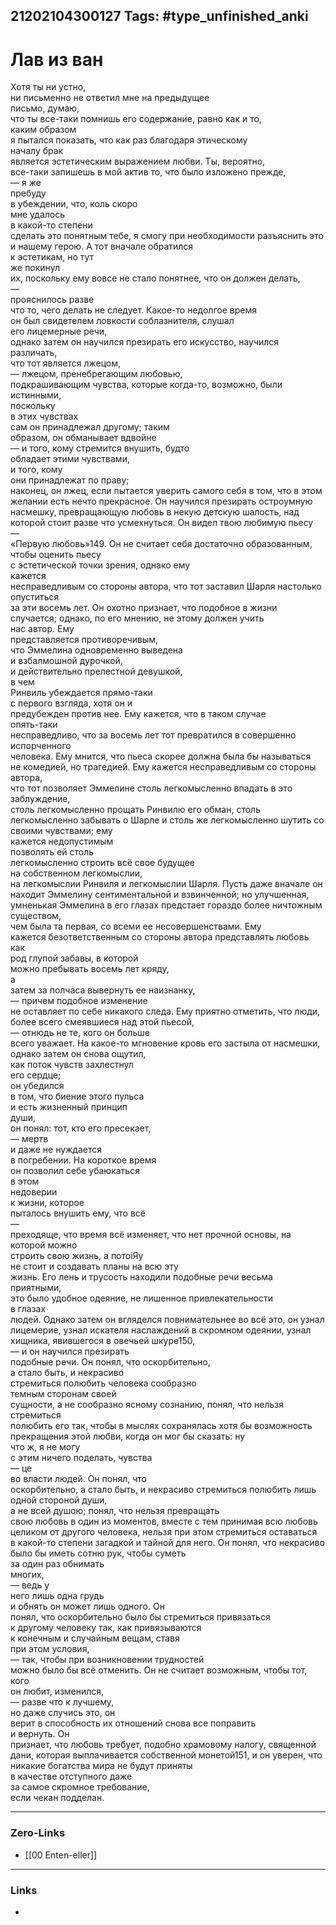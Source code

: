 21202104300127
Tags: #type_unfinished_anki
---
# Лав из ван

Хотя ты ни устно, <br>ни письменно не ответил мне на предыдущее <br>письмо, думаю, <br>что ты все-таки помнишь его содержание, равно как и то, <br>каким образом <br>я пытался показать, что как раз благодаря этическому <br>началу брак <br>является эстетическим выражением любви. Ты, вероятно, <br>все-таки запишешь в мой актив то, что было изложено прежде, <br>— я же <br>пребуду <br>в убеждении, что, коль скоро <br>мне удалось <br>в какой-то степени <br>сделать это понятным тебе, я смогу при необходимости разъяснить это <br>и нашему герою. А тот вначале обратился <br>к эстетикам, но тут <br>же покинул <br>их, поскольку ему вовсе не стало понятнее, что он должен делать, <br>— <br>прояснилось разве <br>что то, чего делать не следует. Какое-то недолгое время <br>он был свидетелем ловкости соблазнителя, слушал <br>его лицемерные речи, <br>однако затем он научился презирать его искусство, научился различать, <br>что тот является лжецом, <br>— лжецом, пренебрегающим любовью, <br>подкрашивающим чувства, которые когда-то, возможно, были истинными, <br>поскольку <br>в этих чувствах <br>сам он принадлежал другому; таким <br>образом, он обманывает вдвойне <br>— и того, кому стремится внушить, будто <br>обладает этими чувствами, <br>и того, кому <br>они принадлежат по праву; <br>наконец, он лжец, если пытается уверить самого себя в том, что в этом <br>желании есть нечто прекрасное. Он научился презирать остроумную <br>насмешку, превращающую любовь в некую детскую шалость, над <br>которой стоит разве что усмехнуться. Он видел твою любимую пьесу <br>— <br>«Первую любовь»149. Он не считает себя достаточно образованным, <br>чтобы оценить пьесу <br>с эстетической точки зрения, однако ему <br>кажется <br>несправедливым со стороны автора, что тот заставил Шарля настолько <br>опуститься <br>за эти восемь лет. Он охотно признает, что подобное в жизни <br>случается; однако, по его мнению, не этому должен учить <br>нас автор. Ему <br>представляется противоречивым, <br>что Эммелина одновременно выведена <br>и взбалмошной дурочкой, <br>и действительно прелестной девушкой, <br>в чем <br>Ринвиль убеждается прямо-таки <br>с первого взгляда, хотя он и <br>предубежден против нее. Ему кажется, что в таком случае <br>опять-таки <br>несправедливо, что за восемь лет тот превратился в совершенно испорченного <br>человека. Ему мнится, что пьеса скорее должна была бы называться <br>не комедией, но трагедией. Ему кажется несправедливым со стороны <br>автора, <br>что тот позволяет Эммелине столь легкомысленно впадать в это <br>заблуждение, <br>столь легкомысленно прощать Ринвилю его обман, столь <br>легкомысленно забывать о Шарле и столь же легкомысленно шутить со своими чувствами; ему <br>кажется недопустимым <br>позволять ей столь <br>легкомысленно строить всё свое будущее <br>на собственном легкомыслии, <br>на легкомыслии Ринвиля и легкомыслии Шарля. Пусть даже вначале он <br>находит Эммелину сентиментальной и взвинченной; но улучшенная, <br>умненькая Эммелина в его глазах предстает гораздо более ничтожным <br>существом, <br>чем была та первая, со всеми ее несовершенствами. Ему <br>кажется безответственным со стороны автора представлять любовь как <br>род глупой забавы, в которой <br>можно пребывать восемь лет кряду, <br>а <br>затем за полчаса вывернуть ее наизнанку, <br>— причем подобное изменение <br>не оставляет по себе никакого следа. Ему приятно отметить, что люди, <br>более всего смеявшиеся над этой пьесой, <br>— отнюдь не те, кого он больше <br>всего уважает. На какое-то мгновение кровь его застыла от насмешки, <br>однако затем он снова ощутил, <br>как поток чувств захлестнул <br>его сердце; <br>он убедился <br>в том, что биение этого пульса <br>и есть жизненный принцип <br>души, <br>он понял: тот, кто его пресекает, <br>— мертв <br>и даже не нуждается <br>в погребении. На короткое время <br>он позволил себе убаюкаться <br>в этом <br>недоверии <br>к жизни, которое <br>пыталось внушить ему, что всё <br>— <br>преходяще, что время всё изменяет, что нет прочной основы, на которой можно <br>строить свою жизнь, а потоіЯу <br>не стоит и создавать планы на всю эту <br>жизнь. Его лень и трусость находили подобные речи весьма приятными, <br>это было удобное одеяние, не лишенное привлекательности <br>в глазах <br>людей. Однако затем он вгляделся повнимательнее во всё это, он узнал <br>лицемерие, узнал искателя наслаждений в скромном одеянии, узнал <br>хищника, явившегося в овечьей шкуре150, <br>— и он научился презирать <br>подобные речи. Он понял, что оскорбительно, <br>а стало быть, и некрасиво <br>стремиться полюбить человека сообразно <br>темным сторонам своей <br>сущности, а не сообразно ясному сознанию, понял, что нельзя стремиться <br>полюбить его так, чтобы в мыслях сохранялась хотя бы возможность <br>прекращения этой любви, когда он мог бы сказать: ну <br>что ж, я не могу <br>с этим ничего поделать, чувства <br>— це <br>во власти людей. Он понял, что <br>оскорбительно, а стало быть, и некрасиво стремиться полюбить лишь <br>одной стороной души, <br>а не всей душою; понял, что нельзя превращать <br>свою любовь в один из моментов, вместе с тем принимая всю любовь <br>целиком от другого человека, нельзя при этом стремиться оставаться <br>в какой-то степени загадкой и тайной для него. Он понял, что некрасиво <br>было бы иметь сотню рук, чтобы суметь <br>за один раз обнимать <br>многих, <br>— ведь у <br>него лишь одна грудь <br>и обнять он может лишь одного. Он <br>понял, что оскорбительно было бы стремиться привязаться <br>к другому человеку так, как привязываются <br>к конечным и случайным вещам, ставя <br>при этом условия, <br>— так, чтобы при возникновении трудностей <br>можно было бы всё отменить. Он не считает возможным, чтобы тот, кого <br>он любит, изменился, <br>— разве что к лучшему, <br>но даже случись это, он <br>верит в способность их отношений снова все поправить <br>и вернуть. Он <br>признает, что любовь требует, подобно храмовому налогу, священной <br>дани, которая выплачивается собственной монетой151, и он уверен, что <br>никакие богатства мира не будут приняты <br>в качестве отступного даже <br>за самое скромное требование, <br>если чекан подделан.

---
### Zero-Links
- [[00 Enten-eller]]
---
### Links
-